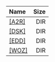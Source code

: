 |Name|Size|
|:---|---:|
|[[A2R]]([A2R]/index.html)|DIR|
|[[DSK]]([DSK]/index.html)|DIR|
|[[EDD]]([EDD]/index.html)|DIR|
|[[WOZ]]([WOZ]/index.html)|DIR|
